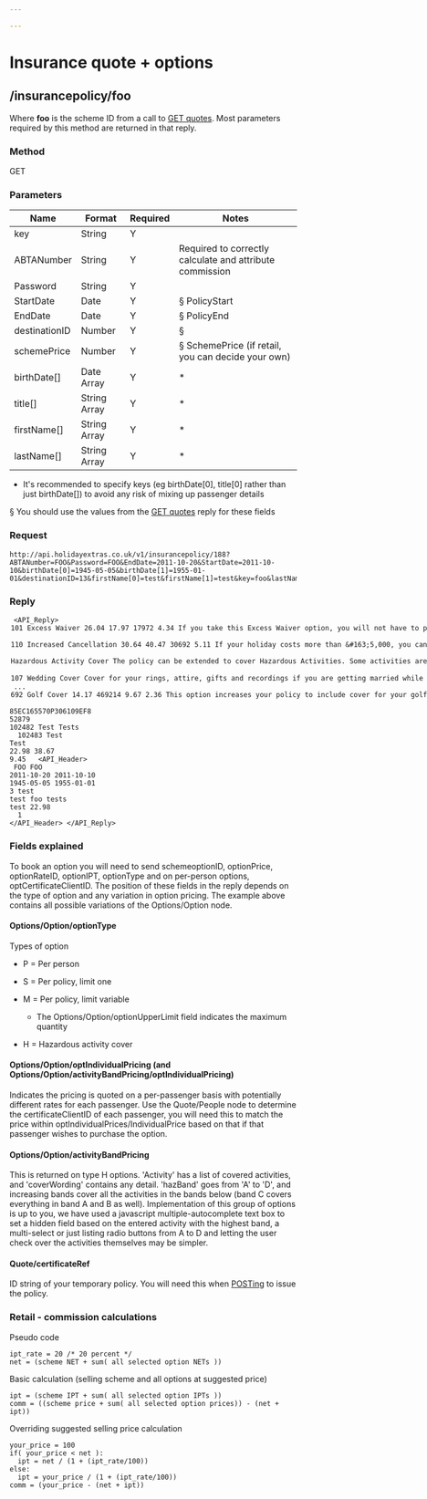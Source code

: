 ```yaml
---

---
```


# Insurance quote + options

## /insurancepolicy/foo

Where **foo** is the scheme ID from a call to [GET quotes](availability). Most parameters required by this method are returned in that reply.

### Method

GET

### Parameters

 | Name          | Format       | Required | Notes                                                    | 
 | ----          | ------       | -------- | -----                                                    | 
 | key           | String       | Y        |                                                          | 
 | ABTANumber    | String       | Y        | Required to correctly calculate and attribute commission | 
 | Password      | String       | Y        |                                                          | 
 | StartDate     | Date         | Y        | § PolicyStart                                           | 
 | EndDate       | Date         | Y        | § PolicyEnd                                             | 
 | destinationID | Number       | Y        | §                                                       | 
 | schemePrice   | Number       | Y        | § SchemePrice (if retail, you can decide your own)      | 
 | birthDate[]   | Date Array   | Y        | *                                                        | 
 | title[]       | String Array | Y        | *                                                        | 
 | firstName[]   | String Array | Y        | *                                                        | 
 | lastName[]    | String Array | Y        | *                                                        | 

* It's recommended to specify keys (eg birthDate[0], title[0] rather than just birthDate[]) to avoid any risk of mixing up passenger details

§ You should use the values from the [GET quotes](availability) reply for these fields

### Request

```
http://api.holidayextras.co.uk/v1/insurancepolicy/188?ABTANumber=FOO&Password=FOO&EndDate=2011-10-20&StartDate=2011-10-10&birthDate[0]=1945-05-05&birthDate[1]=1955-01-01&destinationID=13&firstName[0]=test&firstName[1]=test&key=foo&lastName[0]=tests&lastName[1]=test&schemePrice=12.00&title[0]=Mr&title[1]=Mrs
```

### Reply

<code xml><?xml version="1.0" ?>
<API_Reply>
    <Options>
    <Option>
      <schemeoptionID>101</schemeoptionID>
      <optionName>Excess Waiver</optionName>
      <optionPrice>26.04</optionPrice>
      <optionNet>17.97</optionNet>
      <optionRateID>17972</optionRateID>
      <optionIPT>4.34</optionIPT>
      <optionDescriptionWording>If you take this Excess Waiver option, you will not have to pay any excess in the event of a claim.</optionDescriptionWording>
      <optionType>S</optionType>
    </Option>
    <Option>
      <schemeoptionID>110</schemeoptionID>
      <optionName>Increased Cancellation</optionName>
      <optionPrice>30.64</optionPrice>
      <optionNet>40.47</optionNet>
      <optionRateID>30692</optionRateID>
      <optionIPT>5.11</optionIPT>
      <optionDescriptionWording>If your holiday costs more than &#38;#163;5,000, you can extend your Cancellation Cover by multiples of &#38;#163;1,000, up to a maximum od &#38;#163;10,000. Please select the increase you require from the drop-down list.</optionDescriptionWording>
      <optionType>M</optionType>
      <optionUpperLimit>5</optionUpperLimit>
    </Option>
    <Option>
      <optionName>Hazardous Activity Cover</optionName>
      <optionDescriptionWording>The policy can be extended to cover Hazardous Activities. Some activities are covered as standard, while others are covered with the payment of an additional premium. When you tick the box, please enter all the activites you will be doing, and the cover provided will be shown.</optionDescriptionWording>
      <optionType>H</optionType>
      <activityBandPricing>
        <schemeoptionID>103</schemeoptionID>
        <coverWording>This activity is covered as standard under the policy.</coverWording>
        <hazBand>A</hazBand>
        <optIndividualPricing>1</optIndividualPricing>
        <optIndividualPrices>
          <IndividualPrice>
            <certificateClientID>102482</certificateClientID>
            <optionPrice>0</optionPrice>
            <optionRateID>19563</optionRateID>
            <optionNetPremium>0</optionNetPremium>
            <optionIPT>0</optionIPT>
          </IndividualPrice>
          <IndividualPrice>
            <certificateClientID>102483</certificateClientID>
            <optionPrice>0</optionPrice>
            <optionRateID>19562</optionRateID>
            <optionNetPremium>0</optionNetPremium>
            <optionIPT>0</optionIPT>
          </IndividualPrice>
        </optIndividualPrices>
        <Activities>
          <Activity>Athletics</Activity>
          <Activity>Badminton</Activity>
          ...
          <Activity>Windsurfing</Activity>
          <Activity>Yachting (crewing) - inside territorial waters</Activity>
        </Activities>
      </activityBandPricing>
      ...
      <activityBandPricing>
        <schemeoptionID>694</schemeoptionID>
        <coverWording>You will need to pay the additional premium to cover this activity. There is no cover under the Personal Accident or Personal Liability section of the policy while participating in this activity. Cover for medical expenses remains in place.</coverWording>
        <hazBand>C</hazBand>
        <optIndividualPricing>1</optIndividualPricing>
        <optIndividualPrices>
          <IndividualPrice>
            <certificateClientID>102482</certificateClientID>
            <optionPrice>22.67</optionPrice>
            <optionRateID>472394</optionRateID>
            <optionNetPremium>15.47</optionNetPremium>
            <optionIPT>3.78</optionIPT>
          </IndividualPrice>
          <IndividualPrice>
            <certificateClientID>102483</certificateClientID>
            <optionPrice>22.67</optionPrice>
            <optionRateID>472129</optionRateID>
            <optionNetPremium>15.47</optionNetPremium>
            <optionIPT>3.78</optionIPT>
          </IndividualPrice>
        </optIndividualPrices>
        <Activities>
          <Activity>Abseiling</Activity>
          <Activity>Animal Conservation / Game Reserve Work</Activity>
          ...
          <Activity>Weight Lifting</Activity>
          <Activity>Zorbing</Activity>
        </Activities>
      </activityBandPricing>
    </Option>
    <Option>
      <schemeoptionID>107</schemeoptionID>
      <optionName>Wedding Cover</optionName>
      <optionDescriptionWording>Cover for your rings, attire, gifts and recordings if you are getting married while travelling. Please select this option for every traveller that requires the cover.</optionDescriptionWording>
      <optionType>P</optionType>
      <optIndividualPricing>1</optIndividualPricing>
      <optIndividualPrices>
        <IndividualPrice>
          <certificateClientID>102482</certificateClientID>
          <optionPrice>40.85</optionPrice>
          <optionRateID>21153</optionRateID>
          <optionNetPremium>30.00</optionNetPremium>
          <optionIPT>6.81</optionIPT>
        </IndividualPrice>
        <IndividualPrice>
          <certificateClientID>102483</certificateClientID>
          <optionPrice>20.43</optionPrice>
          <optionRateID>21152</optionRateID>
          <optionNetPremium>15.00</optionNetPremium>
          <optionIPT>3.40</optionIPT>
        </IndividualPrice>
      </optIndividualPrices>
    </Option>
    ...
    <Option>
      <schemeoptionID>692</schemeoptionID>
      <optionName>Golf Cover</optionName>
      <optionPrice>14.17</optionPrice>
      <optionRateID>469214</optionRateID>
      <optionNetPremium>9.67</optionNetPremium>
      <optionIPT>2.36</optionIPT>
      <optionDescriptionWording>This option increases your policy to include cover for your golfing equipment, and to cover you for anynon-refundable green fees if you can&#39;t play. Please select the option for every traveller that needs the cover.</optionDescriptionWording>
      <optionType>P</optionType>
    </Option>
    </Options>
    <Quote>
    	<certificateRef>85EC165570P306109EF8</certificateRef>
    <certificateID>52879</certificateID>
    <People>
      <Person>
        <personID>102482</personID>
        <personName>Test Tests</personName>
      </Person>
      <Person>
        <personID>102483</personID>
        <personName>Test Test</personName>
      </Person>
    </People>
    <Pricing>
      <SchemePrice>22.98</SchemePrice>
      <SchemeNet>38.67</SchemeNet>
      <SchemeIPT>9.45</SchemeIPT>
    </Pricing>
    </Quote>
    <API_Header>
    <Request>
      <ABTANumber>FOO</ABTANumber>
      <Password>FOO</Password>
      <EndDate>2011-10-20</EndDate>
      <StartDate>2011-10-10</StartDate>
      <birthDate>1945-05-05</birthDate>
      <birthDate>1955-01-01</birthDate>
      <destinationID>3</destinationID>
      <firstName>test</firstName>
      <firstName>test</firstName>
      <key>foo</key>
      <lastName>tests</lastName>
      <lastName>test</lastName>
      <schemePrice>22.98</schemePrice>
      <title>Mr</title>
      <title>Mrs</title>
      <v>1</v>
    </Request>
    </API_Header>
</API_Reply></code>

### Fields explained

To book an option you will need to send schemeoptionID, optionPrice, optionRateID, optionIPT, optionType and on per-person options, optCertificateClientID. The position of these fields in the reply depends on the type of option and any variation in option pricing. The example above contains all possible variations of the Options/Option node.

#### Options/Option/optionType

Types of option


*  P = Per person

*  S = Per policy, limit one

*  M = Per policy, limit variable
    * The Options/Option/optionUpperLimit field indicates the maximum quantity

*  H = Hazardous activity cover

#### Options/Option/optIndividualPricing (and Options/Option/activityBandPricing/optIndividualPricing)

Indicates the pricing is quoted on a per-passenger basis with potentially different rates for each passenger. Use the Quote/People node to determine the certificateClientID of each passenger, you will need this to match the price within optIndividualPrices/IndividualPrice based on that if that passenger wishes to purchase the option.

#### Options/Option/activityBandPricing

This is returned on type H options. 'Activity' has a list of covered activities, and 'coverWording' contains any detail. 'hazBand' goes from 'A' to 'D', and increasing bands cover all the activities in the bands below (band C covers everything in band A and B as well). Implementation of this group of options is up to you, we have used a javascript multiple-autocomplete text box to set a hidden field based on the entered activity with the highest band, a multi-select or just listing radio buttons from A to D and letting the user check over the activities themselves may be simpler.

#### Quote/certificateRef

ID string of your temporary policy. You will need this when [POSTing](issue) to issue the policy.

### Retail - commission calculations

Pseudo code
```
ipt_rate = 20 /* 20 percent */
net = (scheme NET + sum( all selected option NETs ))
```

Basic calculation (selling scheme and all options at suggested price)
```
ipt = (scheme IPT + sum( all selected option IPTs ))
comm = ((scheme price + sum( all selected option prices)) - (net + ipt))
```

Overriding suggested selling price calculation
```
your_price = 100
if( your_price < net ):
  ipt = net / (1 + (ipt_rate/100))
else:
  ipt = your_price / (1 + (ipt_rate/100))
comm = (your_price - (net + ipt))
```


